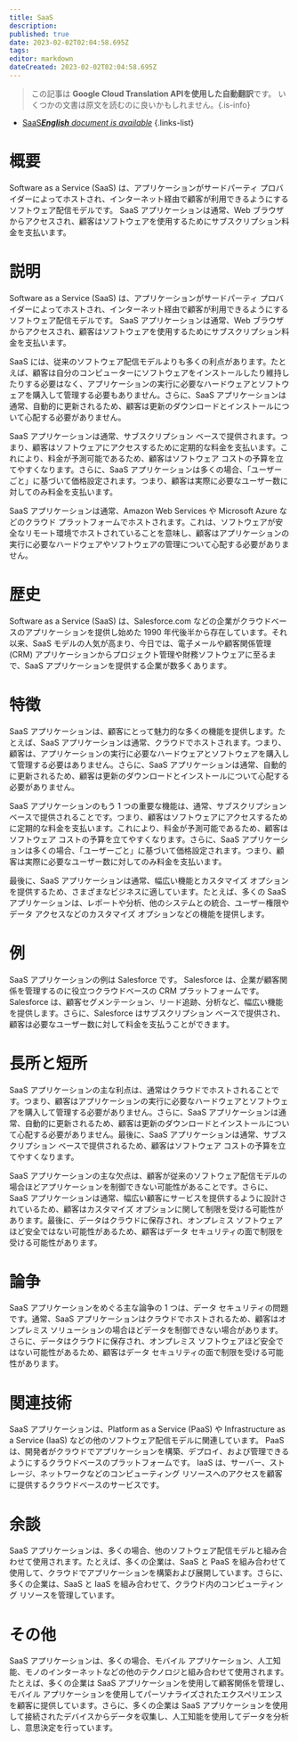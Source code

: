 ```yaml
---
title: SaaS
description: 
published: true
date: 2023-02-02T02:04:58.695Z
tags: 
editor: markdown
dateCreated: 2023-02-02T02:04:58.695Z
---
```


> この記事は **Google Cloud Translation APIを使用した自動翻訳**です。
いくつかの文書は原文を読むのに良いかもしれません。{.is-info}



- [SaaS***English** document is available*](/en/Knowledge-base/Dictionary/saas)
{.links-list}


# 概要
Software as a Service (SaaS) は、アプリケーションがサードパーティ プロバイダーによってホストされ、インターネット経由で顧客が利用できるようにするソフトウェア配信モデルです。 SaaS アプリケーションは通常、Web ブラウザからアクセスされ、顧客はソフトウェアを使用するためにサブスクリプション料金を支払います。

# 説明
Software as a Service (SaaS) は、アプリケーションがサードパーティ プロバイダーによってホストされ、インターネット経由で顧客が利用できるようにするソフトウェア配信モデルです。 SaaS アプリケーションは通常、Web ブラウザからアクセスされ、顧客はソフトウェアを使用するためにサブスクリプション料金を支払います。

SaaS には、従来のソフトウェア配信モデルよりも多くの利点があります。たとえば、顧客は自分のコンピューターにソフトウェアをインストールしたり維持したりする必要はなく、アプリケーションの実行に必要なハードウェアとソフトウェアを購入して管理する必要もありません。さらに、SaaS アプリケーションは通常、自動的に更新されるため、顧客は更新のダウンロードとインストールについて心配する必要がありません。

SaaS アプリケーションは通常、サブスクリプション ベースで提供されます。つまり、顧客はソフトウェアにアクセスするために定期的な料金を支払います。これにより、料金が予測可能であるため、顧客はソフトウェア コストの予算を立てやすくなります。さらに、SaaS アプリケーションは多くの場合、「ユーザーごと」に基づいて価格設定されます。つまり、顧客は実際に必要なユーザー数に対してのみ料金を支払います。

SaaS アプリケーションは通常、Amazon Web Services や Microsoft Azure などのクラウド プラットフォームでホストされます。これは、ソフトウェアが安全なリモート環境でホストされていることを意味し、顧客はアプリケーションの実行に必要なハードウェアやソフトウェアの管理について心配する必要がありません。

# 歴史
Software as a Service (SaaS) は、Salesforce.com などの企業がクラウドベースのアプリケーションを提供し始めた 1990 年代後半から存在しています。それ以来、SaaS モデルの人気が高まり、今日では、電子メールや顧客関係管理 (CRM) アプリケーションからプロジェクト管理や財務ソフトウェアに至るまで、SaaS アプリケーションを提供する企業が数多くあります。

# 特徴
SaaS アプリケーションは、顧客にとって魅力的な多くの機能を提供します。たとえば、SaaS アプリケーションは通常、クラウドでホストされます。つまり、顧客は、アプリケーションの実行に必要なハードウェアとソフトウェアを購入して管理する必要はありません。さらに、SaaS アプリケーションは通常、自動的に更新されるため、顧客は更新のダウンロードとインストールについて心配する必要がありません。

SaaS アプリケーションのもう 1 つの重要な機能は、通常、サブスクリプション ベースで提供されることです。つまり、顧客はソフトウェアにアクセスするために定期的な料金を支払います。これにより、料金が予測可能であるため、顧客はソフトウェア コストの予算を立てやすくなります。さらに、SaaS アプリケーションは多くの場合、「ユーザーごと」に基づいて価格設定されます。つまり、顧客は実際に必要なユーザー数に対してのみ料金を支払います。

最後に、SaaS アプリケーションは通常、幅広い機能とカスタマイズ オプションを提供するため、さまざまなビジネスに適しています。たとえば、多くの SaaS アプリケーションは、レポートや分析、他のシステムとの統合、ユーザー権限やデータ アクセスなどのカスタマイズ オプションなどの機能を提供します。

# 例
SaaS アプリケーションの例は Salesforce です。 Salesforce は、企業が顧客関係を管理するのに役立つクラウドベースの CRM プラットフォームです。 Salesforce は、顧客セグメンテーション、リード追跡、分析など、幅広い機能を提供します。さらに、Salesforce はサブスクリプション ベースで提供され、顧客は必要なユーザー数に対して料金を支払うことができます。

# 長所と短所
SaaS アプリケーションの主な利点は、通常はクラウドでホストされることです。つまり、顧客はアプリケーションの実行に必要なハードウェアとソフトウェアを購入して管理する必要がありません。さらに、SaaS アプリケーションは通常、自動的に更新されるため、顧客は更新のダウンロードとインストールについて心配する必要がありません。最後に、SaaS アプリケーションは通常、サブスクリプション ベースで提供されるため、顧客はソフトウェア コストの予算を立てやすくなります。

SaaS アプリケーションの主な欠点は、顧客が従来のソフトウェア配信モデルの場合ほどアプリケーションを制御できない可能性があることです。さらに、SaaS アプリケーションは通常、幅広い顧客にサービスを提供するように設計されているため、顧客はカスタマイズ オプションに関して制限を受ける可能性があります。最後に、データはクラウドに保存され、オンプレミス ソフトウェアほど安全ではない可能性があるため、顧客はデータ セキュリティの面で制限を受ける可能性があります。

# 論争
SaaS アプリケーションをめぐる主な論争の 1 つは、データ セキュリティの問題です。通常、SaaS アプリケーションはクラウドでホストされるため、顧客はオンプレミス ソリューションの場合ほどデータを制御できない場合があります。さらに、データはクラウドに保存され、オンプレミス ソフトウェアほど安全ではない可能性があるため、顧客はデータ セキュリティの面で制限を受ける可能性があります。

# 関連技術
SaaS アプリケーションは、Platform as a Service (PaaS) や Infrastructure as a Service (IaaS) などの他のソフトウェア配信モデルに関連しています。 PaaS は、開発者がクラウドでアプリケーションを構築、デプロイ、および管理できるようにするクラウドベースのプラットフォームです。 IaaS は、サーバー、ストレージ、ネットワークなどのコンピューティング リソースへのアクセスを顧客に提供するクラウドベースのサービスです。

# 余談
SaaS アプリケーションは、多くの場合、他のソフトウェア配信モデルと組み合わせて使用されます。たとえば、多くの企業は、SaaS と PaaS を組み合わせて使用して、クラウドでアプリケーションを構築および展開しています。さらに、多くの企業は、SaaS と IaaS を組み合わせて、クラウド内のコンピューティング リソースを管理しています。

# その他
SaaS アプリケーションは、多くの場合、モバイル アプリケーション、人工知能、モノのインターネットなどの他のテクノロジと組み合わせて使用されます。たとえば、多くの企業は SaaS アプリケーションを使用して顧客関係を管理し、モバイル アプリケーションを使用してパーソナライズされたエクスペリエンスを顧客に提供しています。さらに、多くの企業は SaaS アプリケーションを使用して接続されたデバイスからデータを収集し、人工知能を使用してデータを分析し、意思決定を行っています。